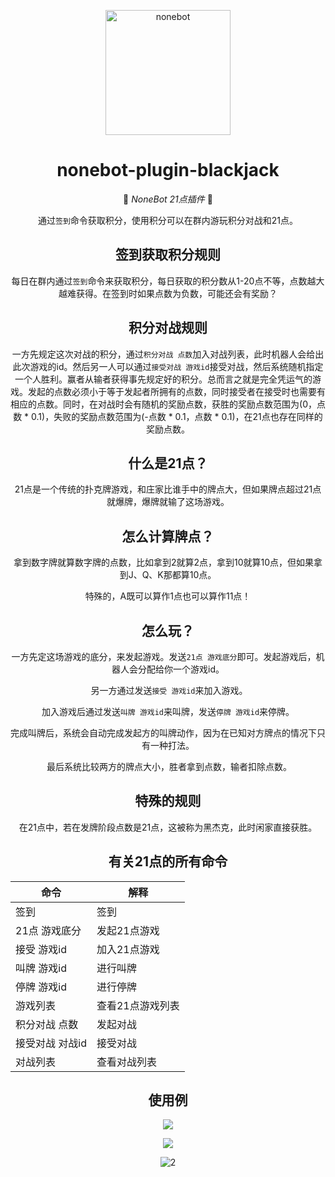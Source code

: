 <p align="center">
  <a href="https://v2.nonebot.dev/"><img src="https://v2.nonebot.dev/logo.png" width="200" height="200" alt="nonebot"></a>
</p>

<div align="center">

# nonebot-plugin-blackjack
👾 _NoneBot 21点插件_ 👾

​	通过`签到`命令获取积分，使用积分可以在群内游玩积分对战和21点。

## 签到获取积分规则

​	每日在群内通过`签到`命令来获取积分，每日获取的积分数从1-20点不等，点数越大越难获得。在签到时如果点数为负数，可能还会有奖励？

## 积分对战规则

​	一方先规定这次对战的积分，通过`积分对战 点数`加入对战列表，此时机器人会给出此次游戏的id。然后另一人可以通过`接受对战 游戏id`接受对战，然后系统随机指定一个人胜利。赢者从输者获得事先规定好的积分。总而言之就是完全凭运气的游戏。发起的点数必须小于等于发起者所拥有的点数，同时接受者在接受时也需要有相应的点数。同时，在对战时会有随机的奖励点数，获胜的奖励点数范围为(0，点数 * 0.1)，失败的奖励点数范围为(-点数 * 0.1，点数 * 0.1)，在21点也存在同样的奖励点数。

## 什么是21点？

​	21点是一个传统的扑克牌游戏，和庄家比谁手中的牌点大，但如果牌点超过21点就爆牌，爆牌就输了这场游戏。

## 怎么计算牌点？

​	拿到数字牌就算数字牌的点数，比如拿到2就算2点，拿到10就算10点，但如果拿到J、Q、K那都算10点。

特殊的，A既可以算作1点也可以算作11点！

## 怎么玩？

​	一方先定这场游戏的底分，来发起游戏。发送`21点 游戏底分`即可。发起游戏后，机器人会分配给你一个游戏id。

​	另一方通过发送`接受 游戏id`来加入游戏。

​	加入游戏后通过发送`叫牌 游戏id`来叫牌，发送`停牌 游戏id`来停牌。

​	完成叫牌后，系统会自动完成发起方的叫牌动作，因为在已知对方牌点的情况下只有一种打法。

​	最后系统比较两方的牌点大小，胜者拿到点数，输者扣除点数。

## 特殊的规则

​	在21点中，若在发牌阶段点数是21点，这被称为黑杰克，此时闲家直接获胜。

## 有关21点的所有命令

| 命令            | 解释             |
| --------------- | ---------------- |
| 签到            | 签到             |
| 21点 游戏底分   | 发起21点游戏     |
| 接受 游戏id     | 加入21点游戏     |
| 叫牌 游戏id     | 进行叫牌         |
| 停牌 游戏id     | 进行停牌         |
| 游戏列表        | 查看21点游戏列表 |
| 积分对战 点数   | 发起对战         |
| 接受对战 对战id | 接受对战         |
| 对战列表        | 查看对战列表     |

## 使用例

![](pic\21点使用例.jpg)

![](pic\1.jpg)

![2](pic\2.jpg)